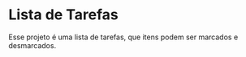 # Lista de Tarefas

<p>Esse projeto é uma lista de tarefas, que itens podem ser marcados e desmarcados.</p>
